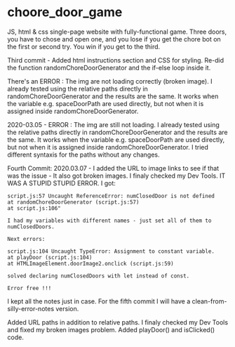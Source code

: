 # choore_door_game

JS, html & css single-page website with fully-functional game. Three doors, you have to chose and open one, and you lose if you get the chore bot on the first or second try. You win if you get to the third.

Third commit - Added html instructions section and CSS for styling. Re-did the function randomChoreDoorGenerator and the if-else loop inside it. 

There's an ERROR : The img are not loading correctly (broken image). I already tested using the relative paths directly in randomChoreDoorGenerator and the results are the same. It works when the variable e.g. spaceDoorPath are used directly, but not when it is assigned inside randomChoreDoorGenerator. 

2020-03.05 -  ERROR : The img are still not loading. I already tested using the relative paths directly in randomChoreDoorGenerator and the results are the same. It works when the variable e.g. spaceDoorPath are used directly, but not when it is assigned inside randomChoreDoorGenerator. I tried different syntaxis for the paths without any changes.

Fourth Commit: 2020.03.07 - 
I added the URL to image links to see if that was the issue - It also got broken images. 
I finaly checked my Dev Tools. IT WAS A STUPID STUPID ERROR. I got:

    script.js:57 Uncaught ReferenceError: numClosedDoor is not defined
    at randomChoreDoorGenerator (script.js:57)
    at script.js:106"

    I had my variables with different names - just set all of them to numClosedDoors.

    Next errors: 

    script.js:104 Uncaught TypeError: Assignment to constant variable.
    at playDoor (script.js:104)
    at HTMLImageElement.doorImage2.onclick (script.js:59)

    solved declaring numClosedDoors with let instead of const.

    Error free !!! 

I kept all the notes just in case. For the fifth commit I will have a clean-from-silly-error-notes version.

Added URL paths in addition to relative paths. I finaly checked my Dev Tools and fixed my broken images problem. Added playDoor() and isClicked() code. 